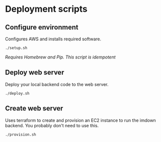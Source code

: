 # Deployment scripts
## Configure environment
Configures AWS and installs required software.
```shell script
./setup.sh
```
_Requires Homebrew and Pip. This script is idempotent_

## Deploy web server
Deploy your local backend code to the web server.
```shell script
./deploy.sh
```

## Create web server
Uses terraform to create and provision an EC2 instance to run the imdown backend.
You probably don't need to use this.
```shell script
./provision.sh
```
